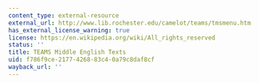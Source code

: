 ```yaml
---
content_type: external-resource
external_url: http://www.lib.rochester.edu/camelot/teams/tmsmenu.htm
has_external_license_warning: true
license: https://en.wikipedia.org/wiki/All_rights_reserved
status: ''
title: TEAMS Middle English Texts
uid: f786f9ce-2177-4268-83c4-0a79c8daf8cf
wayback_url: ''
---
```

